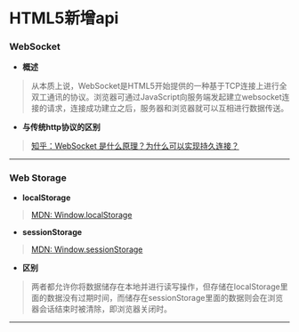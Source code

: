 # HTML5新增api
### WebSocket
* __概述__

>	从本质上说，WebSocket是HTML5开始提供的一种基于TCP连接上进行全双工通讯的协议。浏览器可通过JavaScript向服务端发起建立websocket连接的请求，连接成功建立之后，服务器和浏览器就可以互相进行数据传送。
* __与传统http协议的区别__

>	[知乎：WebSocket 是什么原理？为什么可以实现持久连接？](https://www.zhihu.com/question/20215561)

---
### Web Storage
* __localStorage__

>	[MDN: Window.localStorage](https://developer.mozilla.org/zh-CN/docs/Web/API/Window/localStorage)
* __sessionStorage__

>	[MDN: Window.sessionStorage](https://developer.mozilla.org/zh-CN/docs/Web/API/Window/sessionStorage) 
* __区别__

>	两者都允许你将数据储存在本地并进行读写操作，但存储在localStorage里面的数据没有过期时间，而储存在sessionStorage里面的数据则会在浏览器会话结束时被清除，即浏览器关闭时。

---